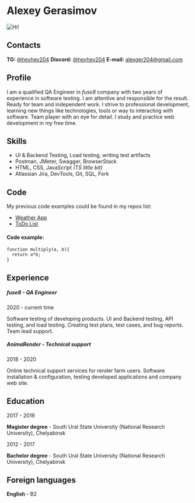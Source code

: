 # Alexey Gerasimov
![Hi!](https://img.hhcdn.ru/photo/523347376.png?t=1671111614&h=s3mzfNmJ3CMkOt4h065Hww)
## Contacts
**TG:** [@heyhey204](https://t.me/HeyHey204)
**Discord:** [@heyhey204](https://discord.com/users/508403827586629643/)
**E-mail:** [alexger204@gmail.com](mailto:alexger204@gmail.com)

## Profile
I am a qualified QA Engineer in *fuse8* company with two years of experience in software testing. I am attentive and responsible for the result. Ready for team and independent work. I strive to professional development, learning new things like technologies, tools or way to interacting with software. Team player with an eye for detail. I study and practice web development in my free time.

## Skills
- UI & Backend Testing, Load testing, writing test artifacts
- Postman, JMeter, Swagger, BrowserStack
- HTML, CSS, JavaScript *(TS little bit)*
- Atlassian Jira, DevTools, Git, SQL, Fork

## Code
My previous code examples could be found in my repos list:
- [Weather App](https://github.com/HeyHey204/weather-app)
- [ToDo List](https://github.com/HeyHey204/yet-another-todo)

#### Code example:
```
function multiply(a, b){
  return a*b;
}
```

## Experience
##### **fuse8** - *QA Engineer*
2020 - current time

Software testing of developing products. UI and Backend testing, API testing, and load testing. Creating test plans, test cases, and bug reports. Team lead support.

##### **AnimaRender** - *Technical support*

2018 - 2020

Online technical support services for render farm users. Software installation & configuration, testing developed applications and company web site.

## Education
2017 - 2019

**Magister degree** - South Ural State University (National Research University), Chelyabinsk

2012 - 2017

**Bachelor degree** - South Ural State University (National Research University), Chelyabinsk

## Foreign languages
**English** - B2